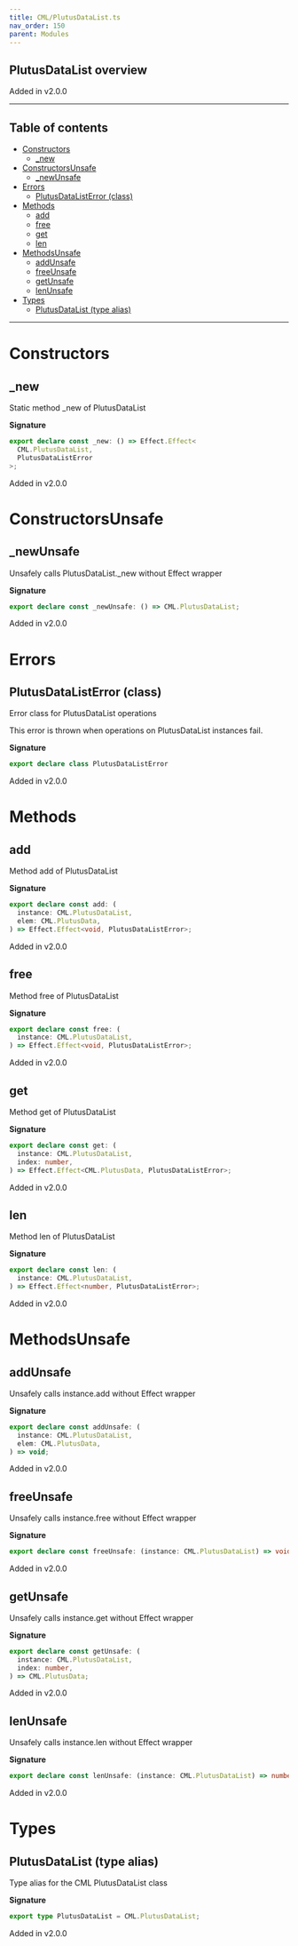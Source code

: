 ```yaml
---
title: CML/PlutusDataList.ts
nav_order: 150
parent: Modules
---
```


## PlutusDataList overview

Added in v2.0.0

---

<h2 class="text-delta">Table of contents</h2>

- [Constructors](#constructors)
  - [\_new](#_new)
- [ConstructorsUnsafe](#constructorsunsafe)
  - [\_newUnsafe](#_newunsafe)
- [Errors](#errors)
  - [PlutusDataListError (class)](#plutusdatalisterror-class)
- [Methods](#methods)
  - [add](#add)
  - [free](#free)
  - [get](#get)
  - [len](#len)
- [MethodsUnsafe](#methodsunsafe)
  - [addUnsafe](#addunsafe)
  - [freeUnsafe](#freeunsafe)
  - [getUnsafe](#getunsafe)
  - [lenUnsafe](#lenunsafe)
- [Types](#types)
  - [PlutusDataList (type alias)](#plutusdatalist-type-alias)

---

# Constructors

## \_new

Static method \_new of PlutusDataList

**Signature**

```ts
export declare const _new: () => Effect.Effect<
  CML.PlutusDataList,
  PlutusDataListError
>;
```

Added in v2.0.0

# ConstructorsUnsafe

## \_newUnsafe

Unsafely calls PlutusDataList.\_new without Effect wrapper

**Signature**

```ts
export declare const _newUnsafe: () => CML.PlutusDataList;
```

Added in v2.0.0

# Errors

## PlutusDataListError (class)

Error class for PlutusDataList operations

This error is thrown when operations on PlutusDataList instances fail.

**Signature**

```ts
export declare class PlutusDataListError
```

Added in v2.0.0

# Methods

## add

Method add of PlutusDataList

**Signature**

```ts
export declare const add: (
  instance: CML.PlutusDataList,
  elem: CML.PlutusData,
) => Effect.Effect<void, PlutusDataListError>;
```

Added in v2.0.0

## free

Method free of PlutusDataList

**Signature**

```ts
export declare const free: (
  instance: CML.PlutusDataList,
) => Effect.Effect<void, PlutusDataListError>;
```

Added in v2.0.0

## get

Method get of PlutusDataList

**Signature**

```ts
export declare const get: (
  instance: CML.PlutusDataList,
  index: number,
) => Effect.Effect<CML.PlutusData, PlutusDataListError>;
```

Added in v2.0.0

## len

Method len of PlutusDataList

**Signature**

```ts
export declare const len: (
  instance: CML.PlutusDataList,
) => Effect.Effect<number, PlutusDataListError>;
```

Added in v2.0.0

# MethodsUnsafe

## addUnsafe

Unsafely calls instance.add without Effect wrapper

**Signature**

```ts
export declare const addUnsafe: (
  instance: CML.PlutusDataList,
  elem: CML.PlutusData,
) => void;
```

Added in v2.0.0

## freeUnsafe

Unsafely calls instance.free without Effect wrapper

**Signature**

```ts
export declare const freeUnsafe: (instance: CML.PlutusDataList) => void;
```

Added in v2.0.0

## getUnsafe

Unsafely calls instance.get without Effect wrapper

**Signature**

```ts
export declare const getUnsafe: (
  instance: CML.PlutusDataList,
  index: number,
) => CML.PlutusData;
```

Added in v2.0.0

## lenUnsafe

Unsafely calls instance.len without Effect wrapper

**Signature**

```ts
export declare const lenUnsafe: (instance: CML.PlutusDataList) => number;
```

Added in v2.0.0

# Types

## PlutusDataList (type alias)

Type alias for the CML PlutusDataList class

**Signature**

```ts
export type PlutusDataList = CML.PlutusDataList;
```

Added in v2.0.0
